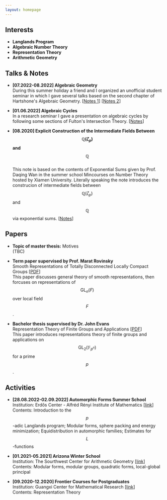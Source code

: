 ```yaml
---
layout: homepage
---
```

<script src="https://cdn.mathjax.org/mathjax/latest/MathJax.js?config=TeX-AMS-MML_HTMLorMML" type="text/javascript"></script>

## Interests

- **Langlands Program**
- **Algebraic Number Theory**
- **Representation Theory**
- **Arithmetic Geometry**


## Talks & Notes
- **[07.2022-08.2022] Algebraic Geometry**
  <br>
  During this summer holiday a friend and I organized an unofficial student seminar in which I gave several talks based on the second chapter of Hartshone's Algebraic Geometry. [<a href="PDF-Personal Web/ag-seminar-1-13.pdf">Notes 1</a>] [<a href="PDF-Personal Web/ag-seminar-14-29.pdf">Notes 2</a>]
  
- **[01.06.2022] Algebraic Cycles**
  <br>
  In a research seminar I gave a presentation on algebraic cycles by following some sections of Fulton's Intersection Theory. [<a href="PDF-Personal Web/algebraic cycles.pdf">Notes</a>]
  
- **[08.2020] Explicit Construction of the Intermediate Fields Between $$\mathbb{Q}(\zeta_p)$$ and $$\mathbb{Q}$$**
  <br>
  This note is based on the contents of Exponential Sums given by Prof. Daqing Wan in the summer school Mincourses on Number Theory hosted by Xiamen University. Literally speaking the note introduces the construcion of intermediate fields between $$\mathbb{Q}(\zeta_p)$$ and $$\mathbb{Q}$$ via exponential sums. [<a href="PDF-Personal Web/work.pdf">Notes</a>]



## Papers

- **Topic of master thesis:** Motives
  <br>
  (TBC)

- **Term paper supervised by Prof. Marat Rovinsky**
  <br>
  Smooth Representations of Totally Disconnected Locally Compact Groups [<a href="combinepdf.pdf">PDF</a>]
  <br>
  This paper discusses general theory of smooth representations, then forcuses on representations of $$\mathrm{GL}_n(F)$$ over local field $$F$$.
  
- **Bachelor thesis supervised by Dr. John Evans**
  <br>
  Representation Theory of Finite Groups and Applications [<a href="MA3PRO_report2020-21.pdf">PDF</a>]
  <br> This paper introduces representations theory of finite groups and applications on $$\mathrm{GL_2}(\mathbb{F}_{p^n})$$ for a prime $$p$$.
  
  
## Activities
 
 - **[28.08.2022-02.09.2022] Automorphic Forms Summer School**
   <br>
   Institution: Erdős Center - Alfréd Rényi Institute of Mathematics [[link](https://erdoscenter.renyi.hu/)]
   <br>
   Contents: Introduction to the $$p$$-adic Langlands program; Modular forms, sphere packing and energy minimization; Equidistribution in automorphic families; Estimates for $$L$$-functions
   
- **[01.2021-05.2021] Arizona Winter School**
  <br>
  Institution: The Sourthwest Center for Arithmetic Geometry [[link](https://swc-math.github.io/misc/aboutSWC/index.html)]
  <br>
  Contents: Modular forms, modular groups, quadratic forms, local-global principal
  
- **[09.2020-12.2020] Frontier Courses for Postgraduates**
  <br>
  Institution: Guangxi Center for Mathematical Research [[link](https://gxcmr.gxu.edu.cn/english.htm)]
  <br>
  Contents: Representation Theory
  
